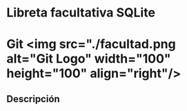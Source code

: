 # Libreta facultativa SQLite

# Git <img src="./facultad.png alt="Git Logo" width="100" height="100" align="right"/>

## Descripción
